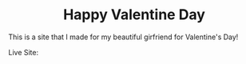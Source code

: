 <h1 align="center">
    Happy Valentine Day
</h1>

This is a site that I made for my beautiful girfriend for Valentine's Day!

Live Site: 
